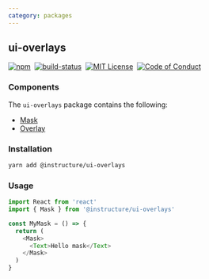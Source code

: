 ```yaml
---
category: packages
---
```


## ui-overlays

[![npm][npm]][npm-url]&nbsp;
[![build-status][build-status]][build-status-url]&nbsp;
[![MIT License][license-badge]][LICENSE]&nbsp;
[![Code of Conduct][coc-badge]][coc]


### Components
The `ui-overlays` package contains the following:
- [Mask](#Mask)
- [Overlay](#Overlay)

### Installation

```sh
yarn add @instructure/ui-overlays
```

### Usage

```js
import React from 'react'
import { Mask } from '@instructure/ui-overlays'

const MyMask = () => {
  return (
    <Mask>
      <Text>Hello mask</Text>
    </Mask>
  )
}
```

[npm]: https://img.shields.io/npm/v/@instructure/ui-overlays.svg
[npm-url]: https://npmjs.com/package/@instructure/ui-overlays

[build-status]: https://travis-ci.org/instructure/instructure-ui.svg?branch=master
[build-status-url]: https://travis-ci.org/instructure/instructure-ui "Travis CI"

[license-badge]: https://img.shields.io/npm/l/instructure-ui.svg?style=flat-square
[license]: https://github.com/instructure/instructure-ui/blob/master/LICENSE

[coc-badge]: https://img.shields.io/badge/code%20of-conduct-ff69b4.svg?style=flat-square
[coc]: https://github.com/instructure/instructure-ui/blob/master/CODE_OF_CONDUCT.md
